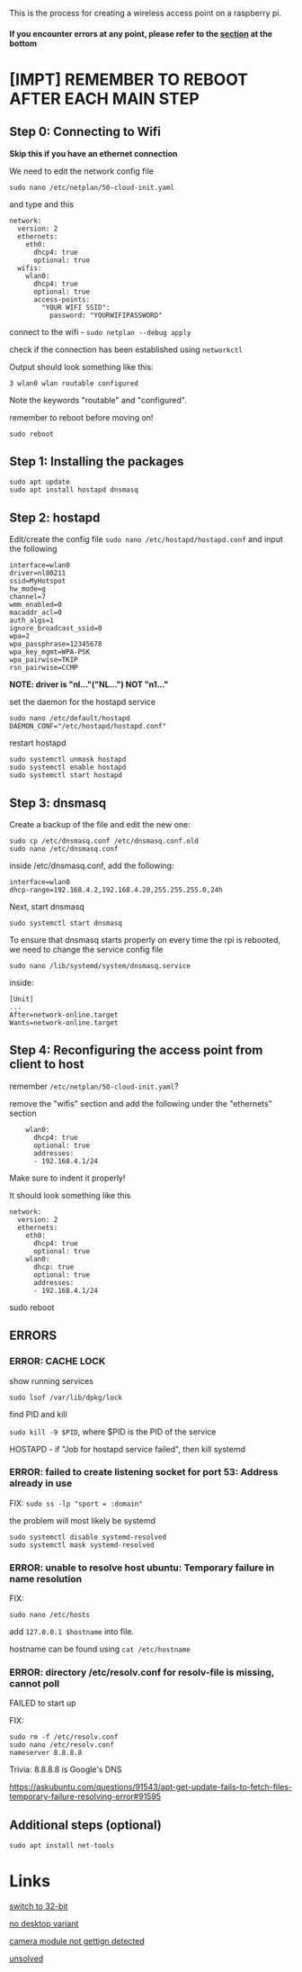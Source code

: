 This is the process for creating a wireless access point on a raspberry pi.

#### If you encounter errors at any point, please refer to the [section](#ERRORS) at the bottom

# [IMPT] REMEMBER TO REBOOT AFTER EACH MAIN STEP

## Step 0: Connecting to Wifi
**Skip this if you have an ethernet connection**

We need to edit the network config file

```
sudo nano /etc/netplan/50-cloud-init.yaml
```

and type and this
```
network:
  version: 2
  ethernets:
    eth0:
      dhcp4: true
      optional: true
  wifis:
    wlan0:
      dhcp4: true
      optional: true
      access-points:
        "YOUR WIFI SSID":
          password: "YOURWIFIPASSWORD"
```
connect to the wifi - 
`sudo netplan --debug apply`

check if the connection has been established using
`networkctl`


Output should look something like this:

```3 wlan0 wlan routable configured```

Note the keywords "routable" and "configured".

remember to reboot before moving on!
```
sudo reboot
```

## Step 1: Installing the packages
```
sudo apt update
sudo apt install hostapd dnsmasq
```
## Step 2: hostapd
Edit/create the config file
`sudo nano /etc/hostapd/hostapd.conf`
and input the following
```
interface=wlan0
driver=nl80211
ssid=MyHotspot
hw_mode=g
channel=7
wmm_enabled=0
macaddr_acl=0
auth_algs=1
ignore_broadcast_ssid=0
wpa=2
wpa_passphrase=12345678
wpa_key_mgmt=WPA-PSK
wpa_pairwise=TKIP
rsn_pairwise=CCMP
```

**NOTE: driver is "nl..."("NL...") NOT "n1..."**

set the daemon for the hostapd service
```
sudo nano /etc/default/hostapd
DAEMON_CONF="/etc/hostapd/hostapd.conf"
```

restart hostapd

```
sudo systemctl unmask hostapd
sudo systemctl enable hostapd
sudo systemctl start hostapd
```

## Step 3: dnsmasq

Create a backup of the file and edit the new one:

```
sudo cp /etc/dnsmasq.conf /etc/dnsmasq.conf.old
sudo nano /etc/dnsmasq.conf
```
inside /etc/dnsmasq.conf, add the following:

```
interface=wlan0
dhcp-range=192.168.4.2,192.168.4.20,255.255.255.0,24h
```

Next, start dnsmasq

`sudo systemctl start dnsmasq`

To ensure that dnsmasq starts properly on every time the rpi is rebooted, we need to change the service config file

`sudo nano /lib/systemd/system/dnsmasq.service`

inside:
```
[Unit]
...
After=network-online.target
Wants=network-online.target
```

## Step 4: Reconfiguring the access point from client to host
remember `/etc/netplan/50-cloud-init.yaml`?

remove the "wifis" section and add the following under the "ethernets" section
```
    wlan0:
      dhcp4: true
      optional: true
      addresses:
      - 192.168.4.1/24
```
Make sure to indent it properly!

It should look something like this
```
network:
  version: 2
  ethernets:
    eth0:
      dhcp4: true
      optional: true
    wlan0:
      dhcp: true
      optional: true
      addresses:
      - 192.168.4.1/24
```
	  
sudo reboot

## ERRORS

### ERROR: CACHE LOCK
show running services

`sudo lsof /var/lib/dpkg/lock`


find PID and kill


`sudo kill -9 $PID`, where $PID is the PID of the service


HOSTAPD - if "Job for hostapd service failed", then kill systemd

### ERROR: failed to create listening socket for port 53: Address already in use
FIX: `sudo ss -lp "sport = :domain"`

the problem will most likely be systemd
```
sudo systemctl disable systemd-resolved
sudo systemctl mask systemd-resolved
```


### ERROR: unable to resolve host ubuntu: Temporary failure in name resolution
FIX:
```
sudo nano /etc/hosts
```
add `127.0.0.1 $hostname` into file.


hostname can be found using `cat /etc/hostname`


### ERROR: directory /etc/resolv.conf for resolv-file is missing, cannot poll
FAILED to start up

FIX: 
```
sudo rm -f /etc/resolv.conf
sudo nano /etc/resolv.conf
nameserver 8.8.8.8
```

Trivia: 8.8.8.8 is Google's DNS

https://askubuntu.com/questions/91543/apt-get-update-fails-to-fetch-files-temporary-failure-resolving-error#91595


## Additional steps (optional)
```
sudo apt install net-tools
```



# Links
[switch to 32-bit](https://askubuntu.com/questions/1250230/how-to-run-a-pi-camera-on-raspberry-pi-4-running-ubuntu-focal)

[no desktop variant](https://askubuntu.com/questions/1334608/ubuntu-20-04-32-bit)

[camera module not gettign detected](https://raspberrypi.stackexchange.com/questions/81753/camera-module-not-getting-detected#81775)

[unsolved](https://www.raspberrypi.org/forums/viewtopic.php?p=1445300)

